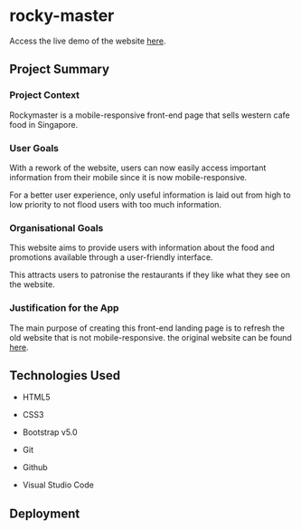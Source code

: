 # rocky-master

Access the live demo of the website [here](https://jarednjk.github.io/rocky-master/).

## Project Summary

### Project Context

Rockymaster is a mobile-responsive front-end page that sells western cafe food in Singapore.

### User Goals

With a rework of the website, users can now easily access important information from their mobile since it is now mobile-responsive. 

For a better user experience, only useful information is laid out from high to low priority to not flood users with too much information.

### Organisational Goals

This website aims to provide users with information about the food and promotions available through a user-friendly interface.

This attracts users to patronise the restaurants if they like what they see on the website.

### Justification for the App

The main purpose of creating this front-end landing page is to refresh the old website that is not mobile-responsive. the original website can be found [here](https://www.rockymaster.com.sg/).

## Technologies Used

- HTML5

- CSS3

- Bootstrap v5.0

- Git

- Github

- Visual Studio Code

## Deployment